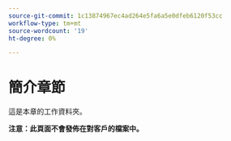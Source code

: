```yaml
---
source-git-commit: 1c13874967ec4ad264e5fa6a5e0dfeb6120f53cc
workflow-type: tm+mt
source-wordcount: '19'
ht-degree: 0%

---
```

# 簡介章節

這是本章的工作資料夾。

**注意：此頁面不會發佈在對客戶的檔案中。**
